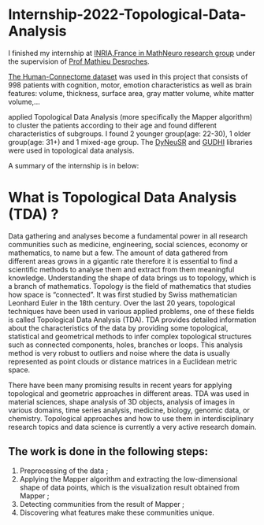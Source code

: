 # Internship-2022-Topological-Data-Analysis
I finished my internship at [INRIA,France in MathNeuro research group](https://team.inria.fr/mathneuro/) under the supervision of [Prof Mathieu Desroches](https://www-sop.inria.fr/members/Mathieu.Desroches/).

[The Human-Connectome dataset](https://wiki.humanconnectome.org/display/PublicData/HCP-YA+Data+Dictionary-+Updated+for+the+1200+Subject+Release#HCPYADataDictionaryUpdatedforthe1200SubjectRelease) was used in this project that consists of 998 patients with cognition, motor, emotion characteristics as well as brain features: volume, thickness, surface area, gray matter volume, white matter volume,...





applied Topological Data Analysis (more specifically the Mapper algorithm) to cluster the patients according to their age and found different characteristics of subgroups. I found 2 younger group(age: 22-30), 1 older group(age: 31+) and 1 mixed-age group. The [DyNeuSR](https://braindynamicslab.github.io/dyneusr/) and [GUDHI](https://gudhi.inria.fr/) libraries were used in topological data analysis.

A summary of the internship is in below:

# What is Topological Data Analysis (TDA) ?

Data gathering and analyses become a fundamental power in all research communities
such as medicine, engineering, social sciences, economy or mathematics, to name but a
few. The amount of data gathered from different areas grows in a gigantic rate therefore it
is essential to find a scientific methods to analyse them and extract from them meaningful
knowledge. Understanding the shape of data brings us to topology, which is a branch of
mathematics. Topology is the field of mathematics that studies how space is “connected”.
It was first studied by Swiss mathematician Leonhard Euler in the 18th century. Over
the last 20 years, topological techniques have been used in various applied problems, one
of these fields is called Topological Data Analysis (TDA). TDA provides detailed information about the characteristics of the data by providing some topological, statistical and
geometrical methods to infer complex topological structures such as connected components, holes, branches or loops. This analysis method is very robust to outliers and noise
where the data is usually represented as point clouds or distance matrices in a Euclidean
metric space. 

There have been many promising results in recent years for applying topological and
geometric approaches in different areas. TDA was used in material sciences, shape
analysis of 3D objects, analysis of images in various domains, time series
analysis, medicine, biology, genomic data, or chemistry.
Topological approaches and how to use them in interdisciplinary research topics and data
science is currently a very active research domain.


## The work is done in the following steps:

1. Preprocessing of the data ;
2. Applying the Mapper algorithm and extracting the low-dimensional shape of data points, which is the visualization result obtained from Mapper ;
3. Detecting communities from the result of Mapper ;
4. Discovering what features make these communities unique.
